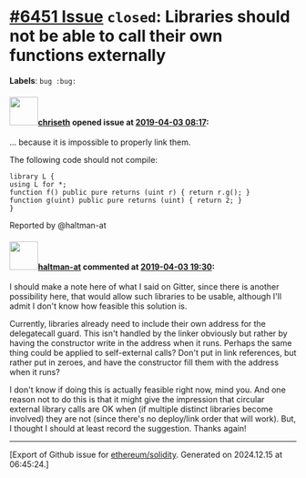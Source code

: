 # [\#6451 Issue](https://github.com/ethereum/solidity/issues/6451) `closed`: Libraries should not be able to call their own functions externally
**Labels**: `bug :bug:`


#### <img src="https://avatars.githubusercontent.com/u/9073706?v=4" width="50">[chriseth](https://github.com/chriseth) opened issue at [2019-04-03 08:17](https://github.com/ethereum/solidity/issues/6451):

... because it is impossible to properly link them.

The following code should not compile:
```
library L {
using L for *;
function f() public pure returns (uint r) { return r.g(); }
function g(uint) public pure returns (uint) { return 2; }
}
```

Reported by @haltman-at

#### <img src="https://avatars.githubusercontent.com/u/35589221?v=4" width="50">[haltman-at](https://github.com/haltman-at) commented at [2019-04-03 19:30](https://github.com/ethereum/solidity/issues/6451#issuecomment-479627188):

I should make a note here of what I said on Gitter, since there is another possibility here, that would allow such libraries to be usable, although I'll admit I don't know how feasible this solution is.

Currently, libraries already need to include their own address for the delegatecall guard.  This isn't handled by the linker obviously but rather by having the constructor write in the address when it runs.  Perhaps the same thing could be applied to self-external calls?  Don't put in link references, but rather put in zeroes, and have the constructor fill them with the address when it runs?

I don't know if doing this is actually feasible right now, mind you.  And one reason not to do this is that it might give the impression that circular external library calls are OK when (if multiple distinct libraries become involved) they are not (since there's no deploy/link order that will work).  But, I thought I should at least record the suggestion.  Thanks again!


-------------------------------------------------------------------------------



[Export of Github issue for [ethereum/solidity](https://github.com/ethereum/solidity). Generated on 2024.12.15 at 06:45:24.]
